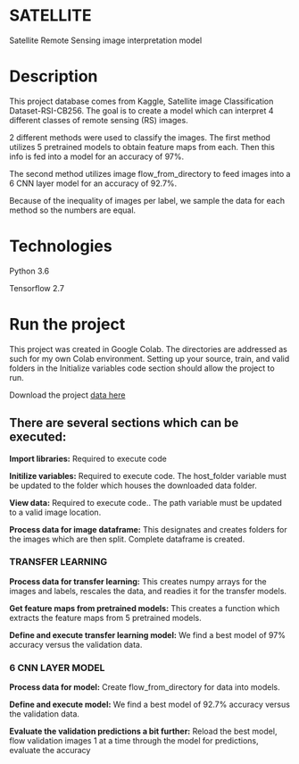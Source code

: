 # SATELLITE

Satellite Remote Sensing image interpretation model 

# Description 
This project database comes from Kaggle, Satellite image Classification Dataset-RSI-CB256. The goal is to create a model which can interpret 4 different classes of remote sensing (RS) images.

2 different methods were used to classify the images. The first method utilizes 5 pretrained models to obtain feature maps from each. Then this info is fed into a model for an accuracy of 97%.

The second method utilizes image flow_from_directory to feed images into a 6 CNN layer model for an accuracy of 92.7%.

Because of the inequality of images per label, we sample the data for each method so the numbers are equal.

# Technologies 
Python 3.6

Tensorflow 2.7

# Run the project
This project was created in Google Colab. The directories are addressed as such for my own Colab environment. Setting up your source, train, and valid folders in the Initialize variables code section should allow the project to run.

Download the project [data here](https://www.kaggle.com/mahmoudreda55/satellite-image-classification)

## There are several sections which can be executed:
**Import libraries:** Required to execute code

**Initilize variables:**  Required to execute code. The host_folder variable must be updated to the folder which houses the downloaded data folder.

**View data:** Required to execute code.. The path variable must be updated to a valid image location.

**Process data for image dataframe:** This designates and creates folders for the images which are then split. Complete dataframe is created.

### TRANSFER LEARNING
**Process data for transfer learning:** This creates numpy arrays for the images and labels, rescales the data, and readies it for the transfer models.

**Get feature maps from pretrained models:**  This creates a function which extracts the feature maps from 5 pretrained models.

**Define and execute transfer learning model:** We find a best model of 97% accuracy versus the validation data.

### 6 CNN LAYER MODEL
**Process data for model:** Create flow_from_directory for data into models.

**Define and execute model:** We find a best model of 92.7% accuracy versus the validation data.


**Evaluate the validation predictions a bit further:**  Reload the best model, flow validation images 1 at a time through the model for predictions, evaluate the accuracy
